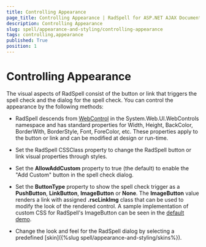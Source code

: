 ```yaml
---
title: Controlling Appearance
page_title: Controlling Appearance | RadSpell for ASP.NET AJAX Documentation
description: Controlling Appearance
slug: spell/appearance-and-styling/controlling-appearance
tags: controlling,appearance
published: True
position: 1
---
```


# Controlling Appearance

The visual aspects of RadSpell consist of the button or link that triggers the spell check and the dialog for the spell check. You can control the appearance by the following methods:

* RadSpell descends from [WebControl](https://msdn2.microsoft.com/en-us/library/system.web.ui.webcontrols.webcontrol_members.aspx) in the System.Web.UI.WebControls namespace and has standard properties for Width, Height, BackColor, BorderWith, BorderStyle, Font, ForeColor, etc. These properties apply to the button or link and can be modified at design or run-time.

* Set the RadSpell CSSClass property to change the RadSpell button or link visual properties through styles.

* Set the **AllowAddCustom** property to true (the default) to enable the "Add Custom" button in the spell check dialog.

* Set the **ButtonType** property to show the spell check trigger as a **PushButton**, **LinkButton**, **ImageButton** or **None**. The **ImageButton** value renders a link with assigned **.rscLinkImg** class that can be used to modify the look of the rendered control. A sample implementation of custom CSS for RadSpell's ImageButton can be seen in the [default demo](https://demos.telerik.com/aspnet-ajax/spell/examples/whatsnew/defaultcs.aspx).

* Change the look and feel for the RadSpell dialog by selecting a predefined [skin]({%slug spell/appearance-and-styling/skins%}).
